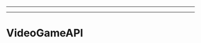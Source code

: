 ----------------
--------------------------------------------------------------------------------------------------
# VideoGameAPI

